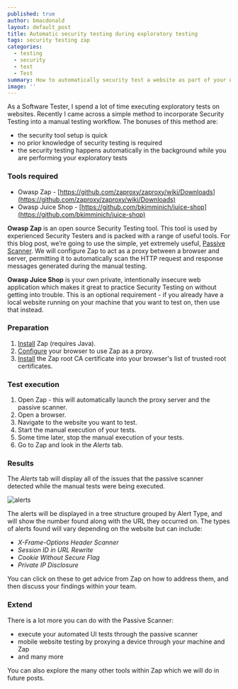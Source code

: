 ```yaml
---
published: true
author: bmacdonald
layout: default_post
title: Automatic security testing during exploratory testing
tags: security testing zap
categories:
  - testing
  - security
  - test
  - Test
summary: How to automatically security test a website as part of your exploratory testing workflow
image: ''
---
```

As a Software Tester, I spend a lot of time executing exploratory tests on websites. 
Recently I came across a simple method to incorporate Security Testing into a manual testing workflow. 
The bonuses of this method are:

- the security tool setup is quick
- no prior knowledge of security testing is required
- the security testing happens automatically in the background while you are performing your exploratory tests


### Tools required
- Owasp Zap - [https://github.com/zaproxy/zaproxy/wiki/Downloads](https://github.com/zaproxy/zaproxy/wiki/Downloads)
- Owasp Juice Shop - [https://github.com/bkimminich/juice-shop](https://github.com/bkimminich/juice-shop)

**Owasp Zap** is an open source Security Testing tool. This tool is used by experienced Security Testers and is packed with a range of useful tools. For this blog post, we’re going to use the simple, yet extremely useful, [Passive Scanner](https://github.com/zaproxy/zap-core-help/wiki/HelpStartConceptsPscan). We will configure Zap to act as a proxy between a browser and server, permitting it to automatically scan the HTTP request and response messages generated during the manual testing.

**Owasp Juice Shop** is your own private, intentionally insecure web application which makes it great to practice Security Testing on without getting into trouble. This is an optional requirement - if you already have a local website running on your machine that you want to test on, then use that instead.

### Preparation
1. [Install](https://github.com/zaproxy/zaproxy/wiki/Downloads) Zap (requires Java).
2. [Configure](https://github.com/zaproxy/zap-core-help/wiki/HelpStartProxies) your browser to use Zap as a proxy.
3. [Install](https://github.com/zaproxy/zap-core-help/wiki/HelpUiDialogsOptionsDynsslcert#install-zap-root-ca-certificate) the Zap root CA certificate into your browser's list of trusted root certificates.

### Test execution
1. Open Zap - this will automatically launch the proxy server and the passive scanner.
2. Open a browser.
3. Navigate to the website you want to test.
4. Start the manual execution of your tests.
5. Some time later, stop the manual execution of your tests.
6. Go to Zap and look in the _Alerts_ tab.

### Results
The _Alerts_ tab will display all of the issues that the passive scanner detected while the manual tests were being executed. 

![alerts]({{site.baseurl}}/bmacdonald/assets/Alerts.png)

The alerts will be displayed in a tree structure grouped by Alert Type, and will show the number found along with the URL they occurred on. 
The types of alerts found will vary depending on the website but can include:

- _X-Frame-Options Header Scanner_
- _Session ID in URL Rewrite_
- _Cookie Without Secure Flag_
- _Private IP Disclosure_
 
You can click on these to get advice from Zap on how to address them, and then discuss your findings within your team. 

### Extend
There is a lot more you can do with the Passive Scanner: 

- execute your automated UI tests through the passive scanner
- mobile website testing by proxying a device through your machine and Zap
- and many more 

You can also explore the many other tools within Zap which we will do in future posts. 
